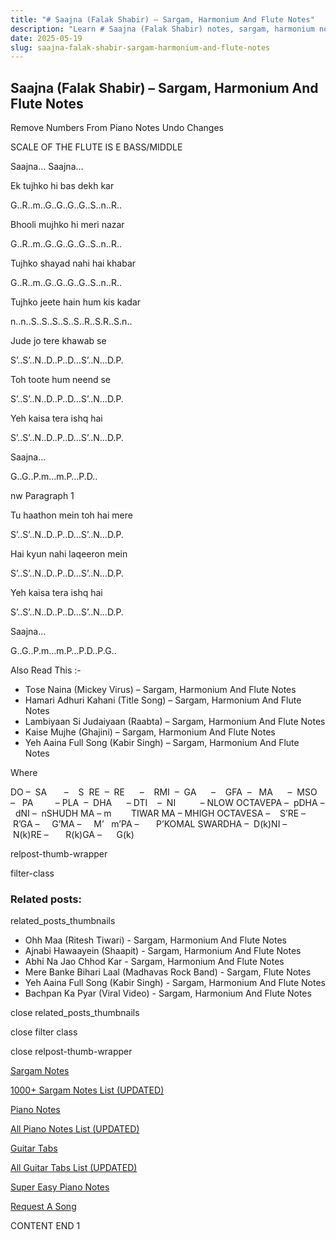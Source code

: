 ```yaml
---
title: "# Saajna (Falak Shabir) – Sargam, Harmonium And Flute Notes"
description: "Learn # Saajna (Falak Shabir) notes, sargam, harmonium notations and flute notes. Easy step-by-step tutorial for beginners."
date: 2025-05-19
slug: saajna-falak-shabir-sargam-harmonium-and-flute-notes
---
```


## Saajna (Falak Shabir) – Sargam, Harmonium And Flute Notes

Remove Numbers From Piano Notes
Undo Changes

SCALE OF THE FLUTE IS E BASS/MIDDLE

Saajna… Saajna…

Ek tujhko hi bas dekh kar

G..R..m..G..G..G..G..S..n..R..

Bhooli mujhko hi meri nazar

G..R..m..G..G..G..G..S..n..R..

Tujhko shayad nahi hai khabar

G..R..m..G..G..G..G..S..n..R..

Tujhko jeete hain hum kis kadar

n..n..S..S..S..S..S..R..S.R..S.n..

Jude jo tere khawab se

S’..S’..N..D..P..D…S’..N…D.P.

Toh toote hum neend se

S’..S’..N..D..P..D…S’..N…D.P.

Yeh kaisa tera ishq hai

S’..S’..N..D..P..D…S’..N…D.P.

Saajna…

G..G..P.m…m.P…P.D..

nw Paragraph 1

Tu haathon mein toh hai mere

S’..S’..N..D..P..D…S’..N…D.P.

Hai kyun nahi laqeeron mein

S’..S’..N..D..P..D…S’..N…D.P.

Yeh kaisa tera ishq hai

S’..S’..N..D..P..D…S’..N…D.P.

Saajna…

G..G..P.m…m.P…P.D..P.G..

Also Read This :-

* Tose Naina (Mickey Virus) – Sargam, Harmonium And Flute Notes
* Hamari Adhuri Kahani (Title Song) – Sargam, Harmonium And Flute Notes
* Lambiyaan Si Judaiyaan (Raabta) – Sargam, Harmonium And Flute Notes
* Kaise Mujhe (Ghajini) – Sargam, Harmonium And Flute Notes
* Yeh Aaina Full Song (Kabir Singh) – Sargam, Harmonium And Flute Notes

Where

DO –  SA       –    S  RE  –  RE      –    RMI  –  GA      –    GFA  –   MA      –  MSO  –   PA         – PLA  –  DHA      – DTI    –  NI          – NLOW OCTAVEPA –  pDHA –  dNI –  nSHUDH MA – m        TIWAR MA – MHIGH OCTAVESA –    S’RE –     R’GA –     G’MA –     M’   m’PA –       P’KOMAL SWARDHA –  D(k)NI –       N(k)RE –       R(k)GA –      G(k)

relpost-thumb-wrapper

filter-class

### Related posts:

related_posts_thumbnails

* Ohh Maa (Ritesh Tiwari) - Sargam, Harmonium And Flute Notes
* Ajnabi Hawaayein (Shaapit) - Sargam, Harmonium And Flute Notes
* Abhi Na Jao Chhod Kar - Sargam, Harmonium And Flute Notes
* Mere Banke Bihari Laal (Madhavas Rock Band) - Sargam, Flute Notes
* Yeh Aaina Full Song (Kabir Singh) - Sargam, Harmonium And Flute Notes
* Bachpan Ka Pyar (Viral Video) - Sargam, Harmonium And Flute Notes

close related_posts_thumbnails

close filter class

close relpost-thumb-wrapper

[Sargam Notes](/sargam-notes.html)

[1000+ Sargam Notes List (UPDATED)](/all-songs-list-sargam-notes.html)

[Piano Notes](/piano-notes.html)

[All Piano Notes List (UPDATED)](/all-songs-list-piano-notes.html)

[Guitar Tabs](/guitar-tabs.html)

[All Guitar Tabs List (UPDATED)](/all-songs-list-guitar-tabs.html)

[Super Easy Piano Notes](https://studywall.in/)

[Request A Song](/request-a-song.html)

CONTENT END 1

